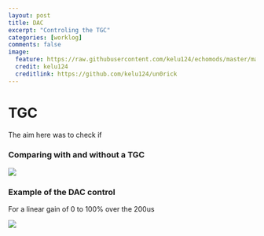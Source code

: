 ```yaml
---
layout: post
title: DAC
excerpt: "Controling the TGC"
categories: [worklog]
comments: false
image:
  feature: https://raw.githubusercontent.com/kelu124/echomods/master/matty/20180403b/TGC.jpg
  credit: kelu124
  creditlink: https://github.com/kelu124/un0rick
---
```


# TGC

The aim here was to check if

### Comparing with and without a TGC

![](https://raw.githubusercontent.com/kelu124/echomods/master/matty/20180403b/TGC.jpg)

### Example of the DAC control

For a linear gain of 0 to 100% over the 200us

![](https://raw.githubusercontent.com/kelu124/echomods/master/matty/20180403b/Lin-0-1000.png)

